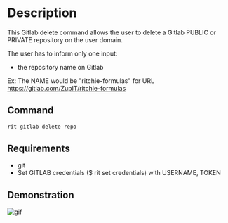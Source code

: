 <!-- markdownlint-disable-file MD013 -->
<!-- markdownlint-disable-file MD033 -->
<!-- markdownlint-disable-file MD034 -->

# Description

This Gitlab delete command allows the user to delete a Gitlab PUBLIC or PRIVATE repository on the user domain.

The user has to inform only one input:

- the repository name on Gitlab

Ex: The NAME would be "ritchie-formulas" for URL https://gitlab.com/ZupIT/ritchie-formulas

## Command

```bash
rit gitlab delete repo
```

## Requirements

- git
- Set GITLAB credentials (\$ rit set credentials) with USERNAME, TOKEN

## Demonstration

![gif](https://media.giphy.com/media/RJJMed5qzQeynuztBS/giphy.gif)
